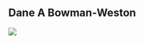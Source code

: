 ## Dane A Bowman-Weston

<div id="badgges">
  <a href="">
    <img src="https://img.shields.io/badge/LinkedIn-blue?logo=linkedin&logoColor=white&style=for-the-badge"/>
  </a>
</div>
